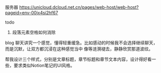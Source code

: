 服务器
https://unicloud.dcloud.net.cn/pages/web-host/web-host?pageid=env-00jx4si2hf67


todo
1. 段落元素空格如何消除


blog
聊天讲究一个感觉，懂得轻重缓急。比如感动的时候我不会选择继续聊天，而是沉默，让双方都沉浸在这种感觉当中
像等涟漪褪去，静静欣赏那道波纹。



帮我设计三个样式，分别是文章标题，章节标题和章节文本内容，设计得好看一些，要求类似Notion笔记的UI风格。
